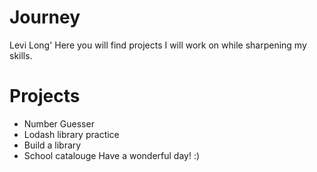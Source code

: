 # Journey

Levi Long'
Here you will find projects I will work on while sharpening my skills.

# Projects

- Number Guesser
- Lodash library practice
- Build a library
- School catalouge
  Have a wonderful day! :)
